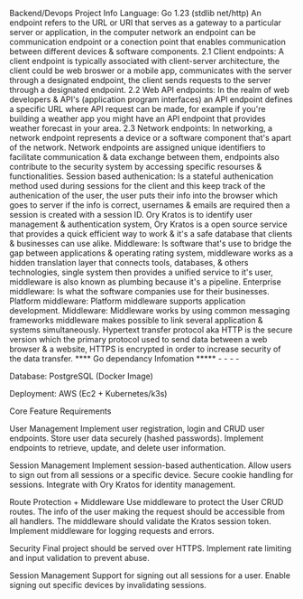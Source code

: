 Backend/Devops Project Info
Language: Go 1.23 (stdlib net/http)
An endpoint refers to the URL or URI that serves as a gateway to a particular server or application, in the computer network an endpoint can be communication endpoint or a conection point that enables communication between different devices & software components.
2.1 Client endpoints: A client endpoint is typically associated with client-server architecture, the client could be web broswer or a mobile app, communicates with the server through a designated endpoint, the client sends requests to the server through a designated endpoint.
2.2 Web API endpoints: In the realm of web developers & API's (application program interfaces) an API endpoint defines a specific URL where API request can be made, for example if you're building a weather app you might have an API endpoint that provides weather forecast in your area.
2.3 Network endpoints: In networking, a network endpoint represents a device or a software component that's apart of the network.
Network endpoints are assigned unique identifiers to facilitate communication & data exchange between them, endpoints also contribute to the security system by accessing specific resourses & functionalities.
Session based authenication: Is a stateful authenication method used during sessions for the client and this keep track of the authenication of the user, the user puts their info into the browser which goes to server if the info is correct, usernames & emails are required then a session is created with a session ID.
Ory Kratos is to identify user management & authentication system, Ory Kratos is a open source service that provides a quick efficient way to work & it's a safe database that clients & businesses can use alike.
Middleware: Is software that's use to bridge the gap between applications & operating rating system, middleware works as a hidden translation layer that connects tools, databases, & others technologies, single system then provides a unified service to it's user, middleware is also known as plumbing because it's a pipeline.
Enterprise middleware: Is what the software companies use for their businesses.
Platform middleware: Platform middleware supports application development.
Middleware: Middleware works by using common messaging frameworks middleware makes possible to link several application & systems simultaneously.
Hypertext transfer protocol aka HTTP is the secure version which the primary protocol used to send data between a web browser & a website, HTTPS is encrypted in order to increase security of the data transfer.
    **** Go dependancy Infomation *****
        -
        -
        -
        -

Database: PostgreSQL (Docker Image)

Deployment: AWS (Ec2 + Kubernetes/k3s)

Core Feature Requirements

User Management
    Implement user registration, login and CRUD user endpoints.
    Store user data securely (hashed passwords).
    Implement endpoints to retrieve, update, and delete user information.

Session Management
    Implement session-based authentication.
    Allow users to sign out from all sessions or a specific device.
    Secure cookie handling for sessions.
    Integrate with Ory Kratos for identity management.

Route Protection + Middleware
    Use middleware to protect the User CRUD routes.
    The info of the user making the request should be accessible from all handlers.
    The middleware should validate the Kratos session token.
    Implement middleware for logging requests and errors.

Security
    Final project should be served over HTTPS.
    Implement rate limiting and input validation to prevent abuse.

Session Management
    Support for signing out all sessions for a user.
    Enable signing out specific devices by invalidating sessions.

